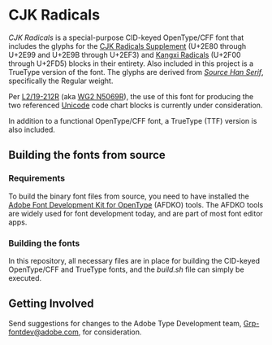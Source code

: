 # CJK Radicals

*CJK Radicals* is a special-purpose CID-keyed OpenType/CFF font that includes the glyphs for the [CJK Radicals Supplement](https://www.unicode.org/charts/PDF/U2E80.pdf) (U+2E80 through U+2E99 and U+2E9B through U+2EF3) and [Kangxi Radicals](https://www.unicode.org/charts/PDF/U2F00.pdf) (U+2F00 through U+2FD5) blocks in their entirety. Also included in this project is a TrueType version of the font. The glyphs are derived from [*Source Han Serif*](https://github.com/adobe-fonts/source-han-serif/), specifically the Regular weight.

Per [L2/19-212R](https://www.unicode.org/L2/L2019/19212r-n5069r-radical.pdf) (aka [WG2 N5069R](https://unicode.org/wg2/docs/n5069r-NewFontForCJKRadicals.pdf)), the use of this font for producing the two referenced [Unicode](https://unicode.org/) code chart blocks is currently under consideration.


In addition to a functional OpenType/CFF font, a TrueType (TTF) version is also included.

## Building the fonts from source

### Requirements

To build the binary font files from source, you need to have installed the [Adobe Font Development Kit for OpenType](https://github.com/adobe-type-tools/afdko/) (AFDKO) tools. The AFDKO tools are widely used for font development today, and are part of most font editor apps.

### Building the fonts

In this repository, all necessary files are in place for building the CID-keyed OpenType/CFF and TrueType fonts, and the *build.sh* file can simply be executed.

## Getting Involved

Send suggestions for changes to the Adobe Type Development team, [Grp-fontdev@adobe.com](mailto:Grp-fontdev@adobe.com?subject=[GitHub]%20CJK%20Radicals), for consideration.

